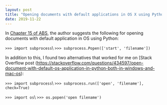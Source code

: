```yaml
---
layout: post
title: "Opening documents with default applications in OS X using Python"
date: 2019-11-22
---
```


In [Chapter 15 of ABS](https://automatetheboringstuff.com/chapter15/), the author suggests the following for opening documents with default application in OS using Python:

`>>> import subprocess`\\
`>>> subprocess.Popen(['start', 'filename'])`

In addition to this, I found two alternatives that worked for me on [Stack Overflow post (https://stackoverflow.com/questions/434597/open-document-with-default-os-application-in-python-both-in-windows-and-mac-os): 

`>>> import subprocess`\\
`>>> subprocess.run(['open', 'filename'], check=True)`

`>>> import os`\\
`>>> os.popen('open filename')`
